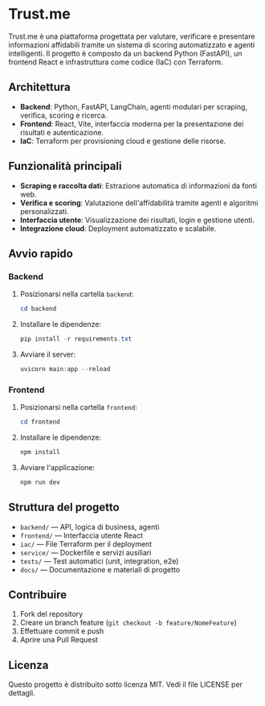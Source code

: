 # Trust.me

Trust.me è una piattaforma progettata per valutare, verificare e presentare informazioni affidabili tramite un sistema di scoring automatizzato e agenti intelligenti. Il progetto è composto da un backend Python (FastAPI), un frontend React e infrastruttura come codice (IaC) con Terraform.

## Architettura

- **Backend**: Python, FastAPI, LangChain, agenti modulari per scraping, verifica, scoring e ricerca.
- **Frontend**: React, Vite, interfaccia moderna per la presentazione dei risultati e autenticazione.
- **IaC**: Terraform per provisioning cloud e gestione delle risorse.

## Funzionalità principali

- **Scraping e raccolta dati**: Estrazione automatica di informazioni da fonti web.
- **Verifica e scoring**: Valutazione dell'affidabilità tramite agenti e algoritmi personalizzati.
- **Interfaccia utente**: Visualizzazione dei risultati, login e gestione utenti.
- **Integrazione cloud**: Deployment automatizzato e scalabile.

## Avvio rapido

### Backend

1. Posizionarsi nella cartella `backend`:
	```powershell
	cd backend
	```
2. Installare le dipendenze:
	```powershell
	pip install -r requirements.txt
	```
3. Avviare il server:
	```powershell
	uvicorn main:app --reload
	```

### Frontend

1. Posizionarsi nella cartella `frontend`:
	```powershell
	cd frontend
	```
2. Installare le dipendenze:
	```powershell
	npm install
	```
3. Avviare l'applicazione:
	```powershell
	npm run dev
	```

## Struttura del progetto

- `backend/` — API, logica di business, agenti
- `frontend/` — Interfaccia utente React
- `iac/` — File Terraform per il deployment
- `service/` — Dockerfile e servizi ausiliari
- `tests/` — Test automatici (unit, integration, e2e)
- `docs/` — Documentazione e materiali di progetto

## Contribuire

1. Fork del repository
2. Creare un branch feature (`git checkout -b feature/NomeFeature`)
3. Effettuare commit e push
4. Aprire una Pull Request

## Licenza

Questo progetto è distribuito sotto licenza MIT. Vedi il file LICENSE per dettagli.
